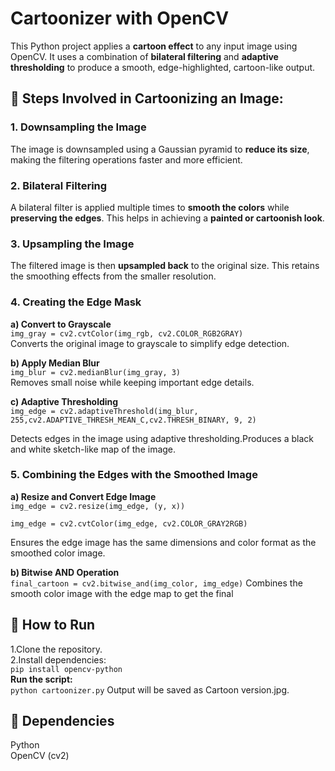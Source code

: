 # Cartoonizer with OpenCV
This Python project applies a **cartoon effect** to any input image using OpenCV. It uses a combination of **bilateral filtering** and **adaptive thresholding** to produce a smooth, edge-highlighted, cartoon-like output.

## 📌 Steps Involved in Cartoonizing an Image:
### 1. Downsampling the Image
The image is downsampled using a Gaussian pyramid to **reduce its size**, making the filtering operations faster and more efficient.

### 2. Bilateral Filtering
A bilateral filter is applied multiple times to **smooth the colors** while **preserving the edges**.
This helps in achieving a **painted or cartoonish look**.

### 3. Upsampling the Image
The filtered image is then **upsampled back** to the original size.
This retains the smoothing effects from the smaller resolution.

### 4. Creating the Edge Mask
**a) Convert to Grayscale**<br/>
```img_gray = cv2.cvtColor(img_rgb, cv2.COLOR_RGB2GRAY)```
<br/>
Converts the original image to grayscale to simplify edge detection.

**b) Apply Median Blur**<br/>
```img_blur = cv2.medianBlur(img_gray, 3)```
<br/>
Removes small noise while keeping important edge details.

**c) Adaptive Thresholding**<br/>
```img_edge = cv2.adaptiveThreshold(img_blur, 255,cv2.ADAPTIVE_THRESH_MEAN_C,cv2.THRESH_BINARY, 9, 2)```
<br/>

Detects edges in the image using adaptive thresholding.Produces a black and white sketch-like map of the image.

### 5. Combining the Edges with the Smoothed Image
**a) Resize and Convert Edge Image**<br/>
```img_edge = cv2.resize(img_edge, (y, x))```

```img_edge = cv2.cvtColor(img_edge, cv2.COLOR_GRAY2RGB)```

Ensures the edge image has the same dimensions and color format as the smoothed color image.

**b) Bitwise AND Operation**<br/>
```final_cartoon = cv2.bitwise_and(img_color, img_edge)```
Combines the smooth color image with the edge map to get the final

## 🚀 How to Run
1.Clone the repository.<br/>
2.Install dependencies:<br/>
```pip install opencv-python```<br/>
**Run the script:**<br/>
```python cartoonizer.py```
Output will be saved as Cartoon version.jpg.<br/>

## 📁 Dependencies
Python<br/>
OpenCV (cv2)
